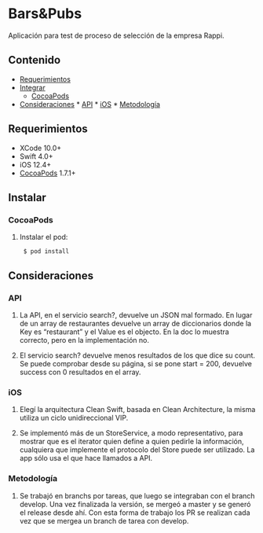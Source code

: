 # Bars&Pubs

Aplicación para test de proceso de selección de la empresa Rappi.

## Contenido
	
* [Requerimientos](#requerimientos)
* [Integrar](#instalar)
	* [CocoaPods](#cocoapods)
* [Consideraciones](#consideraciones)
        * [API](#api)
        * [iOS](#ios)
        * [Metodología](#metodologia)

## <a name="requerimientos"></a> Requerimientos

* XCode 10.0+
* Swift 4.0+
* iOS 12.4+
* [CocoaPods](https://guides.cocoapods.org/using/using-cocoapods.html) 1.7.1+

## <a name="instalar"></a> Instalar

### <a name="cocoapods"></a> CocoaPods

1. Instalar el pod:

		$ pod install

## <a name="consideraciones"></a> Consideraciones

### <a name="api"></a> API

1. La API, en el servicio search?, devuelve un JSON mal formado. En lugar de un array de restaurantes devuelve un array de diccionarios donde la Key es “restaurant” y el Value es el objecto. En la doc lo muestra correcto, pero en la implementación no.

2. El servicio search? devuelve menos resultados de los que dice su count. Se puede comprobar desde su página, si se pone start = 200, devuelve success con 0 resultados en el array.

### <a name="ios"></a> iOS

1. Elegí la arquitectura Clean Swift, basada en Clean Architecture,  la misma utiliza un ciclo unidireccional VIP.

2. Se implementó más de un StoreService, a modo representativo, para mostrar que es el iterator quien define a quien pedirle la información, cualquiera que implemente el protocolo del Store puede ser utilizado. La app sólo usa el que hace llamados a API.

### <a name="metodologia"></a> Metodología

1. Se trabajó en branchs por tareas, que luego se integraban con el branch develop. Una vez finalizada la versión, se mergeó a master y se generó el release desde ahí. Con esta forma de trabajo los PR se realizan cada vez que se mergea un branch de tarea con develop.

